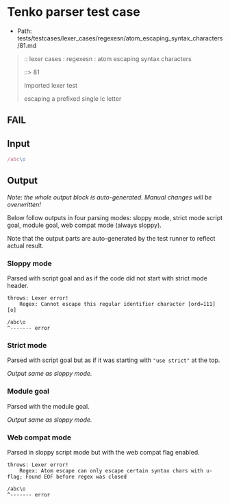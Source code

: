 # Tenko parser test case

- Path: tests/testcases/lexer_cases/regexesn/atom_escaping_syntax_characters/81.md

> :: lexer cases : regexesn : atom escaping syntax characters
>
> ::> 81
>
> Imported lexer test
>
> escaping a prefixed single lc letter

## FAIL

## Input

`````js
/abc\o
`````

## Output

_Note: the whole output block is auto-generated. Manual changes will be overwritten!_

Below follow outputs in four parsing modes: sloppy mode, strict mode script goal, module goal, web compat mode (always sloppy).

Note that the output parts are auto-generated by the test runner to reflect actual result.

### Sloppy mode

Parsed with script goal and as if the code did not start with strict mode header.

`````
throws: Lexer error!
    Regex: Cannot escape this regular identifier character [ord=111][o]

/abc\o
^------- error
`````

### Strict mode

Parsed with script goal but as if it was starting with `"use strict"` at the top.

_Output same as sloppy mode._

### Module goal

Parsed with the module goal.

_Output same as sloppy mode._

### Web compat mode

Parsed in sloppy script mode but with the web compat flag enabled.

`````
throws: Lexer error!
    Regex: Atom escape can only escape certain syntax chars with u-flag; Found EOF before regex was closed

/abc\o
^------- error
`````

